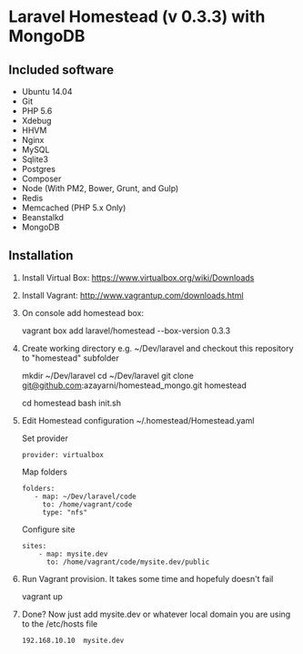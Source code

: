 # Laravel Homestead (v 0.3.3) with MongoDB

## Included software

- Ubuntu 14.04
- Git
- PHP 5.6
- Xdebug
- HHVM
- Nginx
- MySQL
- Sqlite3
- Postgres
- Composer
- Node (With PM2, Bower, Grunt, and Gulp)
- Redis
- Memcached (PHP 5.x Only)
- Beanstalkd
- MongoDB

## Installation

1. Install Virtual Box: https://www.virtualbox.org/wiki/Downloads

2. Install Vagrant: http://www.vagrantup.com/downloads.html

3. On console add homestead box:

   vagrant box add laravel/homestead --box-version 0.3.3

4. Create working directory e.g. ~/Dev/laravel and checkout this repository to "homestead" subfolder

   mkdir ~/Dev/laravel
   cd ~/Dev/laravel
   git clone git@github.com:azayarni/homestead_mongo.git homestead
   
   cd homestead
   bash init.sh
   
5. Edit Homestead configuration ~/.homestead/Homestead.yaml
   
   Set provider
   ```
   provider: virtualbox
   ```
   
   Map folders
   ```
   folders:
      - map: ~/Dev/laravel/code
        to: /home/vagrant/code
        type: "nfs"
   ```

   Configure site
   ```
   sites:
       - map: mysite.dev
         to: /home/vagrant/code/mysite.dev/public
   ```
   
6. Run Vagrant provision. It takes some time and hopefuly doesn't fail 

   vagrant up
   
7. Done? Now just add mysite.dev or whatever local domain you are using to the /etc/hosts file

   ```
   192.168.10.10  mysite.dev
   ```




